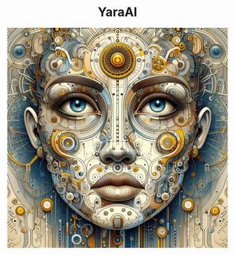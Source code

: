 <h1 style="text-align:center;">YaraAI</h1>

![YaraAI](https://github.com/YassineNefzi/YaraAI/blob/main/Yara%20Image.jfif)
